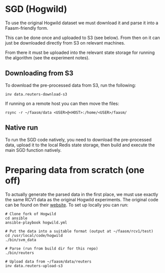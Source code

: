 # SGD (Hogwild)

To use the original Hogwild dataset we must download it and parse it into a Faasm-friendly form.

This can be done once and uploaded to S3 (see below). From then on it can just be downloaded directly 
from S3 on relevant machines.

From there it must be uploaded into the relevant state storage for running the algorithm
(see the experiment notes).

## Downloading from S3

To download the pre-processed data from S3, run the following:

```
inv data.reuters-download-s3
```

If running on a remote host you can then move the files:

```
rsync -r ~/faasm/data <USER>@<HOST>:/home/<USER>/faasm/
```

## Native run

To run the SGD code natively, you need to download the pre-processed data, upload it to the local Redis state storage, then build and execute the main SGD function natively.

# Preparing data from scratch (one off)

To actually generate the parsed data in the first place, we must use exactly the same RCV1 data as the original
Hogwild experiments. The original code can be found on their [website](http://i.stanford.edu/hazy/victor/Hogwild/).
To set up locally you can run:

```
# Clone fork of Hogwild
cd ansible
ansible-playbook hogwild.yml

# Put the data into a suitable format (output at ~/faasm/rcv1/test)
cd /usr/local/code/hogwild
./bin/svm_data

# Parse (run from build dir for this repo)
./bin/reuters

# Upload data from ~/faasm/data/reuters
inv data.reuters-upload-s3
```

